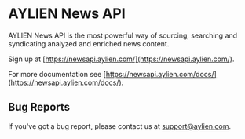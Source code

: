 # AYLIEN News API

AYLIEN News API is the most powerful way of sourcing, searching and syndicating analyzed and enriched news content.

Sign up at [https://newsapi.aylien.com/](https://newsapi.aylien.com/).

For more documentation see [https://newsapi.aylien.com/docs/](https://newsapi.aylien.com/docs/).

## Bug Reports
If you've got a bug report, please contact us at support@aylien.com.
